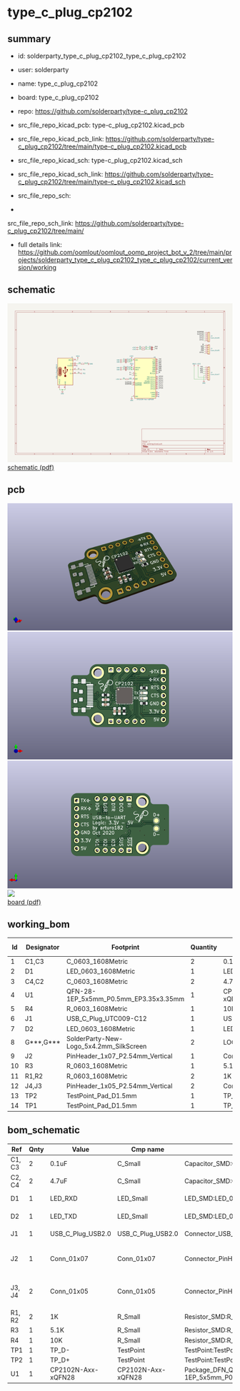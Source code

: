 # type_c_plug_cp2102
 
## summary 
* id: solderparty_type_c_plug_cp2102_type_c_plug_cp2102
* user: solderparty
* name: type_c_plug_cp2102
* board: type_c_plug_cp2102
* repo: https://github.com/solderparty/type-c_plug_cp2102
* src_file_repo_kicad_pcb: type-c_plug_cp2102.kicad_pcb
* src_file_repo_kicad_pcb_link: https://github.com/solderparty/type-c_plug_cp2102/tree/main/type-c_plug_cp2102.kicad_pcb
* src_file_repo_kicad_sch: type-c_plug_cp2102.kicad_sch
* src_file_repo_kicad_sch_link: https://github.com/solderparty/type-c_plug_cp2102/tree/main/type-c_plug_cp2102.kicad_sch

* src_file_repo_sch: 
*
 src_file_repo_sch_link: https://github.com/solderparty/type-c_plug_cp2102/tree/main/
* full details link: https://github.com/oomlout/oomlout_oomp_project_bot_v_2/tree/main/projects/solderparty_type_c_plug_cp2102_type_c_plug_cp2102/current_version/working  

## schematic  
![](working_schematic_600.png)  
[schematic (pdf)](working_schematic.pdf)  

## pcb  
![](working_3d_600.png) 
![](working_3d_front_600.png)  
![](working_3d_back_600.png)  
![](working_600.png)  
[board (pdf)](working.pdf)  

## working_bom
| Id | Designator | Footprint | Quantity | Designation | Supplier and ref |  | None | 
| --- | --- | --- | --- | --- | --- | --- | --- | 
| 1 | C1,C3 | C_0603_1608Metric | 2 | 0.1uF |  |  | [''] | 
| 2 | D1 | LED_0603_1608Metric | 1 | LED_RXD |  |  | [''] | 
| 3 | C4,C2 | C_0603_1608Metric | 2 | 4.7uF |  |  | [''] | 
| 4 | U1 | QFN-28-1EP_5x5mm_P0.5mm_EP3.35x3.35mm | 1 | CP2102N-Axx-xQFN28 |  |  | [''] | 
| 5 | R4 | R_0603_1608Metric | 1 | 10K |  |  | [''] | 
| 6 | J1 | USB_C_Plug_UTC009-C12 | 1 | USB_C_Plug_USB2.0 |  |  | [''] | 
| 7 | D2 | LED_0603_1608Metric | 1 | LED_TXD |  |  | [''] | 
| 8 | G***,G*** | SolderParty-New-Logo_5x4.2mm_SilkScreen | 2 | LOGO |  |  | [''] | 
| 9 | J2 | PinHeader_1x07_P2.54mm_Vertical | 1 | Conn_01x07 |  |  | [''] | 
| 10 | R3 | R_0603_1608Metric | 1 | 5.1K |  |  | [''] | 
| 11 | R1,R2 | R_0603_1608Metric | 2 | 1K |  |  | [''] | 
| 12 | J4,J3 | PinHeader_1x05_P2.54mm_Vertical | 2 | Conn_01x05 |  |  | [''] | 
| 13 | TP2 | TestPoint_Pad_D1.5mm | 1 | TP_D+ |  |  | [''] | 
| 14 | TP1 | TestPoint_Pad_D1.5mm | 1 | TP_D- |  |  | [''] | 


## bom_schematic
| Ref | Qnty | Value | Cmp name | Footprint | Description | Vendor | DNP | 
| --- | --- | --- | --- | --- | --- | --- | --- | 
| C1, C3 | 2 | 0.1uF | C_Small | Capacitor_SMD:C_0603_1608Metric | Unpolarized capacitor, small symbol |  |  | 
| C2, C4 | 2 | 4.7uF | C_Small | Capacitor_SMD:C_0603_1608Metric | Unpolarized capacitor, small symbol |  |  | 
| D1 | 1 | LED_RXD | LED_Small | LED_SMD:LED_0603_1608Metric | Light emitting diode, small symbol |  |  | 
| D2 | 1 | LED_TXD | LED_Small | LED_SMD:LED_0603_1608Metric | Light emitting diode, small symbol |  |  | 
| J1 | 1 | USB_C_Plug_USB2.0 | USB_C_Plug_USB2.0 | Connector_USB_Extra:USB_C_Plug_UTC009-C12 | USB 2.0-only Type-C Plug connector |  |  | 
| J2 | 1 | Conn_01x07 | Conn_01x07 | Connector_PinHeader_2.54mm:PinHeader_1x07_P2.54mm_Vertical | Generic connector, single row, 01x07, script generated (kicad-library-utils/schlib/autogen/connector/) |  |  | 
| J3, J4 | 2 | Conn_01x05 | Conn_01x05 | Connector_PinHeader_2.54mm:PinHeader_1x05_P2.54mm_Vertical | Generic connector, single row, 01x05, script generated (kicad-library-utils/schlib/autogen/connector/) |  |  | 
| R1, R2 | 2 | 1K | R_Small | Resistor_SMD:R_0603_1608Metric | Resistor, small symbol |  |  | 
| R3 | 1 | 5.1K | R_Small | Resistor_SMD:R_0603_1608Metric | Resistor, small symbol |  |  | 
| R4 | 1 | 10K | R_Small | Resistor_SMD:R_0603_1608Metric | Resistor, small symbol |  |  | 
| TP1 | 1 | TP_D- | TestPoint | TestPoint:TestPoint_Pad_D1.5mm | test point |  |  | 
| TP2 | 1 | TP_D+ | TestPoint | TestPoint:TestPoint_Pad_D1.5mm | test point |  |  | 
| U1 | 1 | CP2102N-Axx-xQFN28 | CP2102N-Axx-xQFN28 | Package_DFN_QFN:QFN-28-1EP_5x5mm_P0.5mm_EP3.35x3.35mm | USB to UART master bridge, QFN-28 |  |  | 



